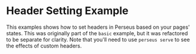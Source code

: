 # Header Setting Example

This examples shows how to set headers in Perseus based on your pages' states. This was originally part of the `basic` example, but it was refactored to be separate for clarity. Note that you'll need to use `perseus serve` to see the effects of custom headers.
